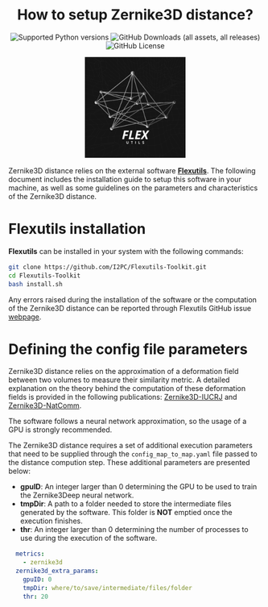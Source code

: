 <h1 align='center'>How to setup Zernike3D distance?</h1>

<p align="center">

<img alt="Supported Python versions" src="https://img.shields.io/badge/Supported_Python_Versions-3.8_%7C_3.9_%7C_3.10_%7C_3.11_%7C_3.12-blue">
<img alt="GitHub Downloads (all assets, all releases)" src="https://img.shields.io/github/downloads/I2PC/Flexutils-Toolkit/total">
<img alt="GitHub License" src="https://img.shields.io/github/license/I2PC/Flexutils-Toolkit">

</p>

<p align="center">

<img alt="Flexutils" src="https://github.com/scipion-em/scipion-em-flexutils/raw/devel/flexutils/icon.png" width="200" height="200">

</p>



Zernike3D distance relies on the external software **[Flexutils](https://github.com/I2PC/Flexutils-Toolkit)**. The following document includes the installation guide to setup this software in your machine, as well as some guidelines on the parameters and characteristics of the Zernike3D distance.

# Flexutils installation
**Flexutils** can be installed in your system with the following commands:

```bash
git clone https://github.com/I2PC/Flexutils-Toolkit.git
cd Flexutils-Toolkit
bash install.sh
```

Any errors raised during the installation of the software or the computation of the Zernike3D distance can be reported through Flexutils GitHub issue [webpage](https://github.com/I2PC/Flexutils-Toolkit/issues).

# Defining the config file parameters
Zernike3D distance relies on the approximation of a deformation field between two volumes to measure their similarity metric. A detailed explanation on the theory behind the computation of these deformation fields is provided in the following publications: [Zernike3D-IUCRJ](https://journals.iucr.org/m/issues/2021/06/00/eh5012/) and [Zernike3D-NatComm](https://www.nature.com/articles/s41467-023-35791-y).

The software follows a neural network approximation, so the usage of a GPU is strongly recommended.

The Zernike3D distance requires a set of additional execution parameters that need to be supplied through the `config_map_to_map.yaml` file passed to the distance compution step. These additional parameters are presented below:

- **gpuID**: An integer larger than 0 determining the GPU to be used to train the Zernike3Deep neural network.
- **tmpDir**: A path to a folder needed to store the intermediate files generated by the software. This folder is **NOT** emptied once the execution finishes.
- **thr**: An integer larger than 0 determining the number of processes to use during the execution of the software.

```yaml
  metrics:
    - zernike3d
  zernike3d_extra_params:
    gpuID: 0
    tmpDir: where/to/save/intermediate/files/folder
    thr: 20
```
